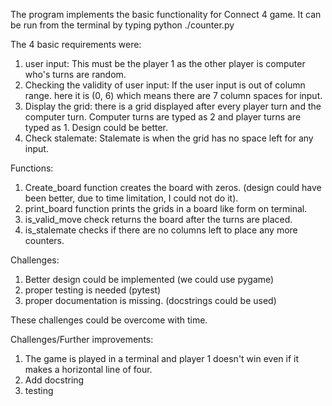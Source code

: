 The program implements the basic functionality for Connect 4 game. It can be run from the terminal
by typing python ./counter.py 

The 4 basic requirements were: 
1. user input: This must be the player 1 as the other player is computer who's turns are random.
2. Checking the validity of user input: If the user input is out of column range. here it is (0, 6) which means there are 7 column spaces for input. 
3. Display the grid: there is a grid displayed after every player turn and the computer turn. Computer turns are typed as 2 and player turns are typed as 1. Design could be better.
4. Check stalemate: Stalemate is when the grid has no space left for any input. 

Functions:
1. Create_board function creates the board with zeros. (design could have been better, due to time limitation, I could not do it).
2. print_board function prints the grids in a board like form on terminal.
3. is_valid_move check returns the board after the turns are placed. 
4. is_stalemate checks if there are no columns left to place any more counters.

Challenges: 
1. Better design could be implemented (we could use pygame)
2. proper testing is needed (pytest)
3. proper documentation is missing. (docstrings could be used)

These challenges could be overcome with time.

Challenges/Further improvements: 

1. The game is played in a terminal and player 1 doesn't win even if it makes a horizontal line of four. 
2. Add docstring
3. testing
